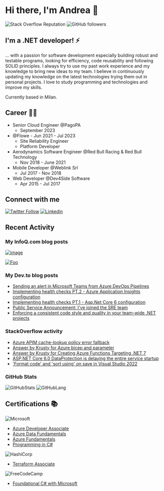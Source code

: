 # Hi there, I'm Andrea 👋

![Stack Overflow Reputation](https://img.shields.io/stackexchange/stackoverflow/r/3415073?color=orange&label=reputation&logo=stackoverflow)
![GitHub followers](https://img.shields.io/github/followers/Krusty93?color=green&logo=github)

## I'm a .NET developer! ⚡

... with a passion for software development especially building robust and testable programs, looking for efficiency, code reusability and following SOLID principles.
I always try to use my past work experience and my knowledge to bring new ideas to my team. I believe in continuously updating my knowledge on the latest technologies trying them out in personal projects. I love to study programming and technologies and improve my skills.

Currently based in Milan.

## Career 🐱‍👤

* Senior Cloud Engineer @PagoPA
  * September 2023
* @Flowe - Jun 2021 - Jul 2023
  * Site Reliability Engineer
  * Platform Developer
* Aerodynamics Software Engineer @Red Bull Racing & Red Bull Technology
  * Nov 2018 - June 2021
* Mobile Developer @Weblink Srl
  * Jul 2017 - Nov 2018
* Web Developer @Dev4Side Software
  * Apr 2015 - Jul 2017

## Connect with me

[![Twitter Follow](https://img.shields.io/badge/Twitter-1DA1F2?style=for-the-badge&logo=twitter&logoColor=white)](https://twitter.com/AndreaGrillo93)
[![Linkedin](https://img.shields.io/badge/LinkedIn-0077B5?style=for-the-badge&logo=linkedin&logoColor=white)](https://www.linkedin.com/in/grillo-andrea/)

## Recent Activity

### My InfoQ.com blog posts

[![image](https://github.com/Krusty93/Krusty93/assets/7879858/1722a2f9-aa11-429a-8249-14cf0f69aeb3)](https://www.infoq.com/articles/critical-journeys-azure/)

[![Foo](https://github.com/Krusty93/Krusty93/assets/7879858/48e1b5e8-358d-4da9-a1da-da2e11345c7e)](https://www.infoq.com/articles/cloud-native-development-azure/)

### My Dev.to blog posts
<!-- BLOG-POST-LIST:START -->
- [Sending an alert in Microsoft Teams from Azure DevOps Pipelines](https://dev.to/krusty93/sending-an-alert-in-microsoft-teams-from-azure-devops-pipelines-419k)
- [Implementing health checks PT.2 - Azure Application Insights configuration](https://dev.to/krusty93/implementing-health-checks-pt2-azure-application-insights-configuration-51b9)
- [Implementing health checks PT.1 - Asp.Net Core 6 configuration](https://dev.to/krusty93/implementing-health-checks-pt1-aspnet-core-6-configuration-6gp)
- [Public Service Announcement: I&#39;ve joined the SRE team](https://dev.to/krusty93/public-service-announcement-ive-joined-the-sre-team-2h89)
- [Enforcing a consistent code style and quality in your team-wide .NET projects](https://dev.to/krusty93/enforcing-a-consistent-code-quality-and-style-in-your-team-wide-net-projects-4m62)
<!-- BLOG-POST-LIST:END -->

### StackOverflow activity

<!-- STACKOVERFLOW:START -->
- [Azure APIM cache-lookup policy error fallback](https://stackoverflow.com/questions/77838928/azure-apim-cache-lookup-policy-error-fallback)
- [Answer by Krusty for Azure bicep and parameter](https://stackoverflow.com/questions/75523596/azure-bicep-and-parameter/75527253#75527253)
- [Answer by Krusty for Creating Azure Functions Targeting .NET 7](https://stackoverflow.com/questions/74382421/creating-azure-functions-targeting-net-7/74382459#74382459)
- [ASP.NET Core 6.0 DataProtection is delaying the entire service startup](https://stackoverflow.com/questions/74376214/asp-net-core-6-0-dataprotection-is-delaying-the-entire-service-startup)
- [&#39;Format code&#39; and &#39;sort using&#39; on save in Visual Studio 2022](https://stackoverflow.com/questions/70460978/format-code-and-sort-using-on-save-in-visual-studio-2022)
<!-- STACKOVERFLOW:END -->

### GitHub Stats

![GitHubStats](https://github-readme-stats.vercel.app/api?username=Krusty93&show_icons=true&hide_border=true&&count_private=true&include_all_commits=true)
![GitHubLang](https://github-readme-stats.vercel.app/api/top-langs/?username=Krusty93&show_icons=true&hide_border=true&layout=compact&langs_count=8)

## Certifications 📚

![Microsoft](https://img.shields.io/badge/Microsoft-666666?style=for-the-badge&logo=microsoft&logoColor=white)
  * [Azure Developer Associate](https://www.credly.com/badges/28babd36-1e8a-49e8-a4ba-7d80dff9ecbd)
  * [Azure Data Fundamentals](https://www.credly.com/badges/483d26c2-77ed-4ed7-bc6f-4107927d1e95)
  * [Azure Fundamentals](https://www.credly.com/badges/6596c04f-54d3-492b-b003-be29d8573bda)
  * [Programming in C#](https://www.youracclaim.com/badges/33552018-a3e4-472f-abac-99ef62b19911)

![HashiCorp](https://img.shields.io/badge/HashiCorp-666666?style=for-the-badge&logo=hashicorp&logoColor=purple&color=black)
  * [Terraform Associate](https://www.credly.com/badges/e13b5a72-0925-48e6-8ba0-9e7bec08b6ba/)

![FreeCodeCamp](https://img.shields.io/badge/FreeCodeCamp-666666?style=for-the-badge&logo=freecodecamp&logoColor=blue&color=white)
  * [Foundational C# with Microsoft](https://www.freecodecamp.org/certification/krusty93/foundational-c-sharp-with-microsoft)
